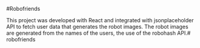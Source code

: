 #Robofriends

This project was developed with React and integrated with jsonplaceholder API to fetch user data that generates the robot images.
The robot images are generated from the names of the users, the use of the robohash API.# robofriends
